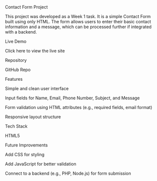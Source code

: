 Contact Form Project

This project was developed as a Week 1 task. It is a simple Contact Form built using only HTML. The form allows users to enter their basic contact information and a message, which can be processed further if integrated with a backend.

Live Demo

Click here to view the live site

Repository

GitHub Repo

Features

Simple and clean user interface

Input fields for Name, Email, Phone Number, Subject, and Message

Form validation using HTML attributes (e.g., required fields, email format)

Responsive layout structure

Tech Stack

HTML5

Future Improvements

Add CSS for styling

Add JavaScript for better validation

Connect to a backend (e.g., PHP, Node.js) for form submission
